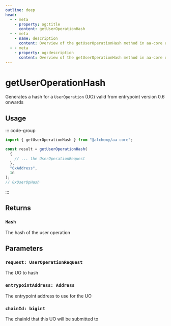 ```yaml
---
outline: deep
head:
  - - meta
    - property: og:title
      content: getUserOperationHash
  - - meta
    - name: description
      content: Overview of the getUserOperationHash method in aa-core utils
  - - meta
    - property: og:description
      content: Overview of the getUserOperationHash method in aa-core utils
---
```


# getUserOperationHash

Generates a hash for a `UserOperation` (UO) valid from entrypoint version 0.6 onwards

## Usage

::: code-group

```ts [example.ts]
import { getUserOperationHash } from "@alchemy/aa-core";

const result = getUserOperationHash(
  {
    // ... the UserOperationRequest
  },
  "0xAddress",
  1n
);
// 0xUserOpHash
```

:::

## Returns

### `Hash`

The hash of the user operation

## Parameters

### `request: UserOperationRequest`

The UO to hash

### `entrypointAddress: Address`

The entrypoint address to use for the UO

### `chainId: bigint`

The chainId that this UO will be submitted to
